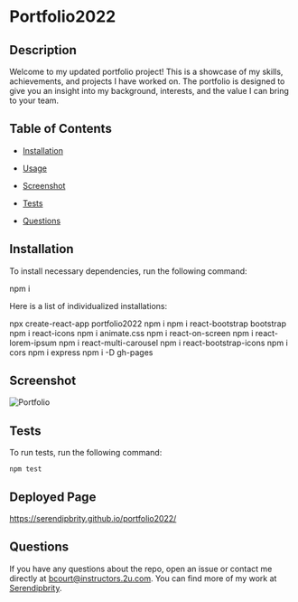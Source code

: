# Portfolio2022


## Description

Welcome to my updated portfolio project! This is a showcase of my skills, achievements, and projects I have worked on. The portfolio is designed to give you an insight into my background, interests, and the value I can bring to your team.

## Table of Contents 

* [Installation](#installation)

* [Usage](#usage)

* [Screenshot](#screenshot)

* [Tests](#tests)

* [Questions](#questions)

## Installation

To install necessary dependencies, run the following command:


npm i

Here is a list of individualized installations:

npx create-react-app portfolio2022
npm i
npm i react-bootstrap bootstrap
npm i react-icons
npm i animate.css
npm i react-on-screen
npm i react-lorem-ipsum
npm i react-multi-carousel
npm i react-bootstrap-icons
npm i cors
npm i express
npm i -D gh-pages


  
## Screenshot
![Portfolio](https://user-images.githubusercontent.com/96275616/229570297-d7e10066-6dd9-4595-9c26-8edfdde7beaf.png)


## Tests

To run tests, run the following command:

```
npm test
```

## Deployed Page
https://serendipbrity.github.io/portfolio2022/

## Questions

If you have any questions about the repo, open an issue or contact me directly at bcourt@instructors.2u.com. You can find more of my work at [Serendipbrity](https://github.com/Serendipbrity/).


